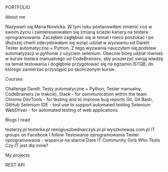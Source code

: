 PORTFOLIO


About me

Nazywam się Maria Nowicka. W tym roku postanowiłam zmienić coś w swoim życiu i zaintereseowałam się zmianą ścieżki kariery na testera oprogramowania. Zaczęłam zagłębiać się w temat i nieco poszukać i po dłuższej chwili zdecydowałam się wziąć udział w wyzwaniu od DareIt: Tester automatyczne + Python. Z tego wyzwania nauczyłam się podstaw automatyzacji w pythonie z użyciem selenium. Obecnie biorę udział również w kursie testera manualnego od CodeBrainers, aby poszerzyć swoją wiedzę na temat testowania i dogłębnie przygotować się na egzamin ISTQB, do którego zamierzać przystąpić po skończonym kursie. 

Courses

Challenge DareIt: Testy automatyczne + Python, 
Tester manualny, CodeBrainers (w trakcie),
Slack - for communication within the team
Chrome DevTools - for testing and to improve bug reports
Git, Git Bash, GitHub
Selenium IDE - tool use to support automated testing
Selenium WebDriver - for automated testing of web applications

Blogs I read

testerzy.pl
testerka.pl
remigiuszbednarczyk.pl.pl
wyszkolewas.com.pl
IT groups on Facebook I follow
Testowanie oprogramowania
Tester oprogramowania - wsparcie na starcie
Dare IT Community
Girls Who Tests
Czy IT jest dla mnie?

My projects


REST API

